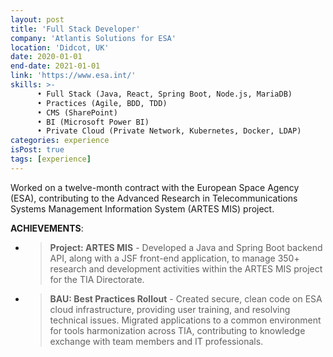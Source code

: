 ```yaml
---
layout: post
title: 'Full Stack Developer'
company: 'Atlantis Solutions for ESA'
location: 'Didcot, UK'
date: 2020-01-01
end-date: 2021-01-01
link: 'https://www.esa.int/'
skills: >-
      • Full Stack (Java, React, Spring Boot, Node.js, MariaDB) 
      • Practices (Agile, BDD, TDD) 
      • CMS (SharePoint) 
      • BI (Microsoft Power BI) 
      • Private Cloud (Private Network, Kubernetes, Docker, LDAP)
categories: experience
isPost: true
tags: [experience]
---
```


Worked on a twelve-month contract with the European Space Agency (ESA), contributing to the Advanced Research in 
Telecommunications Systems Management Information System (ARTES MIS) project.

**ACHIEVEMENTS**:
- > __Project: ARTES MIS__ - Developed a Java and Spring Boot backend API, along with a JSF front-end application, 
      to manage 350+ research and development activities within the ARTES MIS project for the TIA Directorate.
- > __BAU: Best Practices Rollout__ - Created secure, clean code on ESA cloud infrastructure, providing user training, 
      and resolving technical issues. Migrated applications to a common environment for tools harmonization across TIA, 
      contributing to knowledge exchange with team members and IT professionals.

